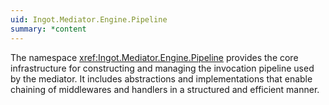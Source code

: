 ```yaml
---
uid: Ingot.Mediator.Engine.Pipeline
summary: *content
---
```


The namespace <xref:Ingot.Mediator.Engine.Pipeline> provides the core 
infrastructure for constructing and managing the invocation pipeline used
by the mediator. It includes abstractions and implementations that enable
chaining of middlewares and handlers in a structured and efficient manner.
